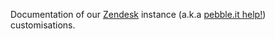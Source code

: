Documentation of our [Zendesk](http://www.zendesk.com/) instance (a.k.a [pebble.it help!](http://help.pebbleit.com)) customisations.